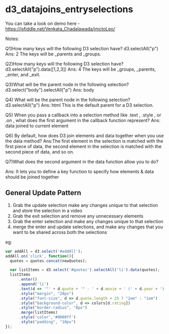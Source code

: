 # d3_datajoins_entryselections

You can take a look on demo here - https://jsfiddle.net/Venkata_Chadalawada/jmctoLeo/

Notes:

Q1)How many keys will the following D3 selection have?
d3.selectAll("p")
Ans: 2
The keys will be _parents and _groups.

Q2)How many keys will the following D3 selection have?
d3.selectAll("p").data([1,2,3])
Ans: 4
The keys will be _groups, _parents, _enter, and _exit.

Q3)What will be the parent node in the following selection?
d3.select("body").selectAll("p")
Ans: body

Q4) What will be the parent node in the following selection?
d3.selectAll("p")
Ans: html
This is the default parent for a D3 selection.

Q5) When you pass a callback into a selection method like .text , .style , or .on , what does the first argument in the callback function represent?
Ans: data joined to current element


Q6) By default, how does D3 join elements and data together when you use the data method?
Ans:The first element in the selection is matched with the first piece of data, the second element in the selection is matched with the second piece of data, and so on.

Q7)What does the second argument in the data function allow you to do?

Ans: It lets you to define a key function to specify how elements & data should be joined together

## General Update Pattern
1. Grab the update selection make any changes unique to that selection and store the selection in a video
2. Grab the exit selection and remove any unnecessary elements
3. Grab the enter selection and make any changes unique to that selection
4. merge the enter and update selections, and make any changes that you want to be shared across both the selections

eg:
``` javascript
var addAll = d3.select('#addAll');
addAll.on('click', function(){
  quotes = quotes.concat(newQuotes);

  var listItems = d3.select('#quotes').selectAll('li').data(quotes);
  listItems
      .enter()
      .append('li')
      .text(d => '"' + d.quote + '" - ' + d.movie + ' (' + d.year + ')')
      .style("margin", "20px")
      .style("font-size", d => d.quote.length < 25 ? "2em" : "1em")
      .style("background-color", d => colors[d.rating])
      .style("border-radius", "8px")
      .merge(listItems)
      .style('color','#0000ff')
      .style("padding", "10px")
});

```

